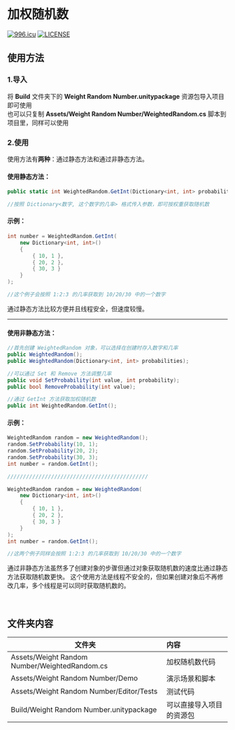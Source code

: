 # 加权随机数
[![996.icu](https://img.shields.io/badge/link-996.icu-red.svg)](https://996.icu)
[![LICENSE](https://img.shields.io/badge/license-Anti%20996-blue.svg)](https://github.com/996icu/996.ICU/blob/master/LICENSE)

## 使用方法
### 1.导入
将 <b>Build</b> 文件夹下的 <b>Weight Random Number.unitypackage</b> 资源包导入项目即可使用<br/>
也可以只复制 <b>Assets/Weight Random Number/WeightedRandom.cs</b> 脚本到项目里，同样可以使用<br/>

### 2.使用
使用方法有<b>两种</b>：通过静态方法和通过非静态方法。
#### 使用静态方法：
```C#
public static int WeightedRandom.GetInt(Dictionary<int, int> probabilities);

//按照 Dictionary<数字, 这个数字的几率> 格式传入参数，即可按权重获取随机数
```
#### 示例：
```C#
int number = WeightedRandom.GetInt(
    new Dictionary<int, int>()
    {
        { 10, 1 },
        { 20, 2 },
        { 30, 3 }
    }
);

//这个例子会按照 1:2:3 的几率获取到 10/20/30 中的一个数字
```
通过静态方法比较方便并且线程安全，但速度较慢。
****
#### 使用非静态方法：
```C#
//首先创建 WeightedRandom 对象，可以选择在创建时存入数字和几率
public WeightedRandom();
public WeightedRandom(Dictionary<int, int> probabilities);

//可以通过 Set 和 Remove 方法调整几率
public void SetProbability(int value, int probability);
public bool RemoveProbability(int value);

//通过 GetInt 方法获取加权随机数
public int WeightedRandom.GetInt();
```
#### 示例：
```C#
WeightedRandom random = new WeightedRandom();
random.SetProbability(10, 1);
random.SetProbability(20, 2);
random.SetProbability(30, 3);
int number = random.GetInt();

/////////////////////////////////////////////

WeightedRandom random = new WeightedRandom(
    new Dictionary<int, int>()
    {
        { 10, 1 },
        { 20, 2 },
        { 30, 3 }
    }
);
int number = random.GetInt();

//这两个例子同样会按照 1:2:3 的几率获取到 10/20/30 中的一个数字
```
通过非静态方法虽然多了创建对象的步骤但通过对象获取随机数的速度比通过静态方法获取随机数更快。
这个使用方法是线程不安全的，但如果创建对象后不再修改几率，多个线程是可以同时获取随机数的。

<br/>

## 文件夹内容
| 文件夹 | 内容 |
| ------ | :------ |
| Assets/Weight Random Number/WeightedRandom.cs | 加权随机数代码 |
| Assets/Weight Random Number/Demo | 演示场景和脚本 |
| Assets/Weight Random Number/Editor/Tests | 测试代码 |
| Build/Weight Random Number.unitypackage | 可以直接导入项目的资源包 |
